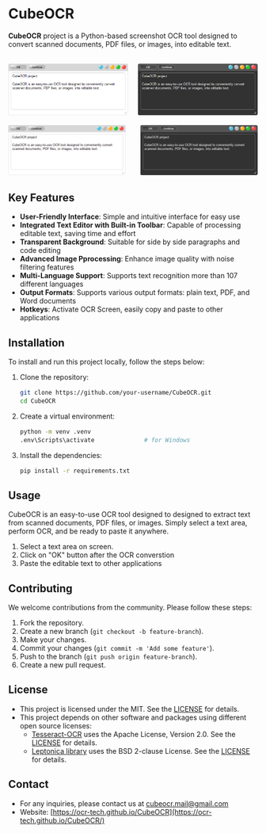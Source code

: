 # CubeOCR
<a id="readme-top"></a>


**CubeOCR** project is a Python-based screenshot OCR tool designed to convert scanned documents, PDF files, or images, into editable text.




<br>
<div class="row" style="display: flex; justify-content: center; align-content: center;">

<div class="column" style="width: 350px;">
    <a href="https://github.com/OCR-tech/CubeOCR/blob/main/docs/img_screen/text1a.png">
        <img src="docs/img_screen/text1a.png" style="max-height: 250px; object-fit: contain;">
    </a>  
</div>

<div class="column" style="width: 30px;"></div>

<div class="column" style="width: 350px;">
    <a href="https://github.com/OCR-tech/CubeOCR/blob/main/docs/img_screen/text1b.png">
        <img src="docs/img_screen/text1b.png" style="max-height: 250px; object-fit: contain;">
    </a>  
</div>

</div>








<br>
<div class="row" style="display: flex; justify-content: center; align-content: center;">

<div class="column" style="width: 400px;">
    <a href="https://github.com/OCR-tech/CubeOCR/blob/main/docs/img_screen/text1a.png">
        <img src="docs/img_screen/text1a.png" astyle="max-height: 250px; object-fit: contain;">
    </a>  
</div>

<div class="column" style="width: 50px;"></div>

<div class="column" style="width: 400px;">
    <a href="https://github.com/OCR-tech/CubeOCR/blob/main/docs/img_screen/text1b.png">
        <img src="docs/img_screen/text1b.png" style="max-height: 250px; object-fit: contain;">
    </a>  
</div>

</div>







## Key Features

- **User-Friendly Interface**: Simple and intuitive interface for easy use
- **Integrated Text Editor with Built-in Toolbar**: Capable of processing editable text, saving time and effort
- **Transparent Background**: Suitable for side by side paragraphs and code editing 
- **Advanced Image Pprocessing**: Enhance image quality with noise filtering features
- **Multi-Language Support**: Supports text recognition more than 107 different languages
- **Output Formats**: Supports various output formats: plain text, PDF, and Word documents
- **Hotkeys**: Activate OCR Screen, easily copy and paste to other applications



## Installation
To install and run this project locally, follow the steps below:
1. Clone the repository:

    ```bash
    git clone https://github.com/your-username/CubeOCR.git
    cd CubeOCR
    ```

2. Create a virtual environment:

    ```bash
    python -m venv .venv
    .env\Scripts\activate              # for Windows                    
    ```

3. Install the dependencies:

    ```bash
    pip install -r requirements.txt
    ```

## Usage

CubeOCR is an easy-to-use OCR tool designed to designed to extract text from scanned documents, PDF files, or images. Simply select a text area, perform OCR, and be ready to paste it anywhere.

1. Select a text area on screen.
2. Click on "OK" button after the OCR converstion
3. Paste the editable text to other applications


## Contributing

We welcome contributions from the community. Please follow these steps:
1. Fork the repository.
2. Create a new branch (`git checkout -b feature-branch`).
3. Make your changes.
4. Commit your changes (`git commit -m 'Add some feature'`).
5. Push to the branch (`git push origin feature-branch`).
6. Create a new pull request.


## License
- This project is licensed under the MIT. See the [LICENSE](https://github.com/OCR-tech/CubeOCR/blob/main/LICENSE) for details.
- This project depends on other software and packages using different open source licenses:
    - [Tesseract-OCR](https://github.com/UB-Mannheim/tesseract) uses the Apache License, Version 2.0. See the [LICENSE](http://www.apache.org/licenses/LICENSE-2.0) for details.
    - [Leptonica library](http://www.leptonica.org/) uses the BSD 2-clause License. See the [LICENSE](http://www.leptonica.org/about-the-license.html) for details.


## Contact
-  For any inquiries, please contact us at cubeocr.mail@gmail.com
-  Website: [https://ocr-tech.github.io/CubeOCR](https://ocr-tech.github.io/CubeOCR/)












